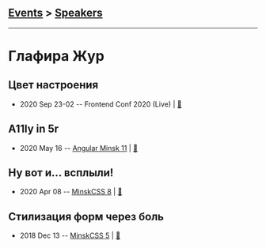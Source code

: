## [Events](../README.md) > [Speakers](../speakers.md)
---

# Глафира Жур

## Цвет настроения
- 2020 Sep 23-02 -- Frontend Conf 2020 (Live)  | [:notebook:](https://drive.google.com/file/d/1mNIzvFaSA6pXK-2_35v_tJzzzvL_DX6v/view)  
## A11ly in 5r
- 2020 May 16 -- [Angular Minsk 11](https://www.youtube.com/watch?v=xEO00Fz_5Us)  | [:notebook:](https://docs.google.com/presentation/d/1c3ub6vX1XH_oEAzykVIqqc5KPGtS50GuGbrjih22qEE)  
## Ну вот и… всплыли!
- 2020 Apr 08 -- [MinskCSS 8](https://youtu.be/BRbR0wXhO38?t=5787)  | [:notebook:](https://glafirazhur.github.io/popups-a11y/)  
## Стилизация форм через боль
- 2018 Dec 13 -- [MinskCSS 5](https://www.youtube.com/watch?v=jW0TKZAUAUU)  | [:notebook:](https://glafirazhur.github.io/formsthroughthepain/)  
